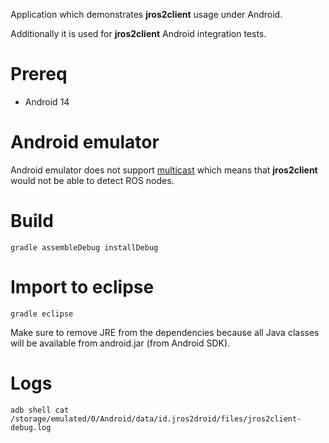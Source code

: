 Application which demonstrates **jros2client** usage under Android.

Additionally it is used for **jros2client** Android integration tests.

# Prereq

- Android 14

# Android emulator

Android emulator does not support [multicast](https://developer.android.com/studio/run/emulator-networking#networkinglimitations) which means that **jros2client** would not be able to detect ROS nodes.

# Build

```
gradle assembleDebug installDebug
```

# Import to eclipse

```
gradle eclipse
```

Make sure to remove JRE from the dependencies because all Java classes will be available from android.jar (from Android SDK).

# Logs

```
adb shell cat /storage/emulated/0/Android/data/id.jros2droid/files/jros2client-debug.log
```
